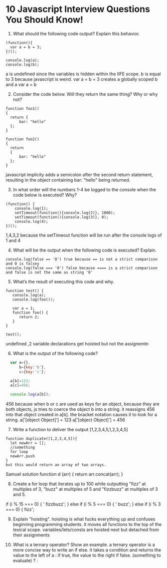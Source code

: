 # 10 Javascript Interview Questions You Should Know!


1) What should the following code output? Explain this behavior.

```
(function(){
  var a = b = 3;
})();

console.log(a);
console.log(b);
```
a is undefined since the variables is hidden within the IIFE scope. 
b is equal to 3 because javascript is weird. var a = b = 3 creates a globally scoped b 
and a var a = b

2) Consider the code below. Will they return the same thing? Why or why not?

```
function foo1()
{
  return {
      bar: "hello"
  };
}

function foo2()
{
  return
  {
      bar: "hello"
  };
}
```
javascript implicity adds a semicolon after the second return statement, resulting in the object  containing bar: "hello" being returned. 

3) In what order will the numbers 1-4 be logged to the console when the code below is executed? Why?
```
(function() {
    console.log(1);
    setTimeout(function(){console.log(2)}, 1000);
    setTimeout(function(){console.log(3)}, 0);
    console.log(4);
})();
```
1,4,3,2 because the setTimeout function will be run after the console logs of 1 and 4

4) What will be the output when the following code is executed? Explain.
```
console.log(false == '0') true because == is not a strict comparison and 0 is falsey
console.log(false === '0') false because ==== is a strict comparison and false is not the same as string '0'
```

5) What’s the result of executing this code and why.
```
function test() {
   console.log(a);
   console.log(foo());

   var a = 1;
   function foo() {
      return 2;
   }
}

test();
```
undefined ,2 
variable declarations get hoisted but not the assignemtn

6) What is the output of the following code?
```javascript
  var a={},
      b={key:'b'},
      c={key:'c'};

  a[b]=123;
  a[c]=456;

  console.log(a[b]);
```
456 
because when b or c are used as keys for an object, because they are both objects, js tries to coerce the object b into a string. it reassigns 456 into that object created in a[b]. 
the bracket notation causes it to look for a string. 
a['[object Object]'] = 123
a['[object Object]'] = 456

7) Write a function to deliver the output  [1,2,3,4,5,1,2,3,4,5]
```
function duplicate([1,2,3,4,5]){
  let newArr = []; 
  //something 
  for loop 
  newArr.push
}
but this would return an array of two arrays. 
```
Samuel solution
function d (arr) {
  return arr.concat(arr); 
}

8) Create a for loop that iterates up to 100 while outputting "fizz" at multiples of 3, "buzz" at multiples of 5 and "fizzbuzz" at multiples of 3 and 5.

 if (i % 15 === 0) {
      ' fizzbuzz'; 
     } else if (i % 5 === 0) {
       ' buzz';
    } else if (i % 3 === 0) {
      fizz';

9) Explain "hoisting".
hoisting is what fucks everything up and confuses beginning programming students. 
it moves all functions to the top of the lexical scope. 
variables/lets/consts are hoisted next but detached from their assignments


10) What is a ternary operator? Show an example.
a ternary operator is a more concise way to write an if else. it takes a condition and returns the value to the left of a : if true, the value to the right if false. 
(something to evaluate) ? <run if true> : <run if false>
